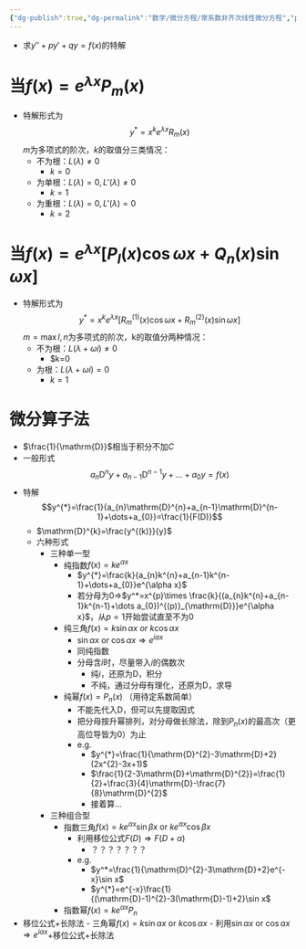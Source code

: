 ```yaml
---
{"dg-publish":true,"dg-permalink":"数学/微分方程/常系数非齐次线性微分方程","permalink":"/数学/微分方程/常系数非齐次线性微分方程/","dgHomeLink":true,"dgPassFrontmatter":false}
---
```



- 求$y''+py'+qy=f(x)$的特解

# 当$f(x)=e^{\lambda x}P_{m}(x)$
- 特解形式为$$y^*=x^{k}e^{\lambda x}R_{m}(x)$$$m$为多项式的阶次，$k$的取值分三类情况：
	- 不为根：$L(\lambda)\neq0$
		- $k=0$
	- 为单根：$L(\lambda)=0,L'(\lambda)\neq 0$
		- $k=1$
	- 为重根：$L(\lambda)=0,L'(\lambda)=0$
		- $k=2$

# 当$f(x)=e^{\lambda x}[P_{l}(x)\cos\omega x+Q_{n}(x)\sin\omega x]$
- 特解形式为$$y^*=x^{k}e^{\lambda x}[R_{m}^{(1)}(x)\cos\omega x+R_{m}^{(2)}(x)\sin\omega x]$$$m=\max{l,n}$为多项式的阶次，k的取值分两种情况：
	- 不为根：$L(\lambda+\omega i)\neq 0$
		- $k=0
	- 为根：$L(\lambda+\omega i)= 0$
		- $k=1$

# 微分算子法
- $\frac{1}{\mathrm{D}}$相当于积分不加$C$
- 一般形式$$a_{n}\mathrm{D}^{n}y + a_{n-1}\mathrm{D}^{n-1}y+\dots+a_{0}y=f(x)$$
- 特解$$y^{*}=\frac{1}{a_{n}\mathrm{D}^{n}+a_{n-1}\mathrm{D}^{n-1}+\dots+a_{0}}=\frac{1}{F(D)}$$
	- $\mathrm{D}^{k}=\frac{y^{(k)}}{y}$
	- 六种形式
		- 三种单一型
			- 纯指数$f(x)=ke^{\alpha x}$
				- $y^{*}=\frac{k}{a_{n}k^{n}+a_{n-1}k^{n-1}+\dots+a_{0}}e^{\alpha x}$
				- 若分母为0$\Rightarrow$$y^*=x^{p}\times \frac{k}{(a_{n}k^{n}+a_{n-1}k^{n-1}+\dots a_{0})^{(p)}_{\mathrm{D}}}e^{\alpha x}$，从$p=1$开始尝试直至不为0
			- 纯三角$f(x)=k\sin\alpha x \ or\ k\cos\alpha x$
				- $\sin\alpha x \ \text{or}\  \cos\alpha x \Rightarrow e^{i\alpha x}$
				- 同纯指数
				- 分母含$i$时，尽量带入$i$的偶数次
					- 纯$i$，还原为$\mathrm{D}$，积分
					- 不纯，通过分母有理化，还原为$\mathrm{D}$，求导
			- 纯幂$f(x)=P_{n}(x)$ （用待定系数简单）
				- 不能先代入$\mathrm{D}$，但可以先提取因式
				- 把分母按升幂排列，对分母做长除法，除到$P_{n}(x)$的最高次（更高位导皆为0）为止
				- e.g.
					- $y^{*}=\frac{1}{\mathrm{D}^{2}-3\mathrm{D}+2}(2x^{2}-3x+1)$
					- $\frac{1}{2-3\mathrm{D}+\mathrm{D}^{2}}=\frac{1}{2}+\frac{3}{4}\mathrm{D}-\frac{7}{8}\mathrm{D}^{2}$
					- 接着算...
		- 三种组合型
			- 指数三角$f(x)=ke^{\alpha x}\sin\beta x\ \text{or} \ ke^{\alpha x}\cos\beta x$
				- 利用移位公式$F(D)\Rightarrow F(D+\alpha)$
					- ？？？？？？？
				- e.g.
					- $y^*=\frac{1}{\mathrm{D}^{2}-3\mathrm{D}+2}e^{-x}\sin x$
					- $y^{*}=e^{-x}\frac{1}{(\mathrm{D}-1)^{2}-3(\mathrm{D}-1)+2}\sin x$
			- 指数幂$f(x)=ke^{\alpha x}P_{n}$
- 移位公式+长除法
			- 三角幂$f(x)=k\sin\alpha x \ \text{or}\ k\cos\alpha x$
				- 利用$\sin\alpha x \ \text{or}\  \cos\alpha x \Rightarrow e^{i\alpha x}$+移位公式+长除法